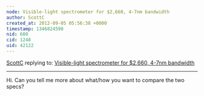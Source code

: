 ```yaml
---
node: Visible-light spectrometer for $2,660, 4-7nm bandwidth
author: ScottC
created_at: 2012-09-05 05:56:38 +0000
timestamp: 1346824598
nid: 600
cid: 1248
uid: 42122
---
```




[ScottC](../profile/ScottC) replying to: [Visible-light spectrometer for $2,660, 4-7nm bandwidth](../notes/warren/11-30-2011/visible-light-spectrometer-2660-4-7nm-bandwidth)

----
Hi. Can you tell me more about what/how you want to compare the two specs?